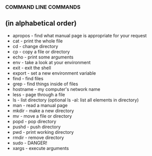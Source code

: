 ### COMMAND LINE COMMANDS ###
## (in alphabetical order) ##

* apropos - find what manual page is appropriate for your request
* cat - print the whole file
* cd - change directory
* cp - copy a file or directory
* echo - print some arguments
* env - take a look at your environment 
* exit - exit the shell
* export - set a new environment variable
* find - find files 
* grep - find things inside of files
* hostname - my computer's network name
* less - page through a file
* ls - list directory (optional ls -al: list all elements in directory)
* man - read a manual page
* mkdir - make a new directory
* mv - move a file or directory
* popd - pop directory
* pushd - push directory
* pwd - print working directory
* rmdir - remove directory 
* sudo - DANGER!
* xargs - execute arguments